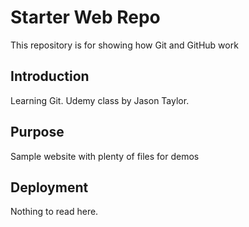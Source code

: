 # Starter Web Repo

This repository is for showing how Git and GitHub work

## Introduction
Learning Git. Udemy class by Jason Taylor.

## Purpose

Sample website with plenty of files for demos

## Deployment

Nothing to read here.